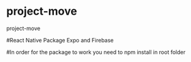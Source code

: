 # project-move
project-move

#React Native Package Expo and Firebase

#In order for the package to work you need to npm install in root folder
